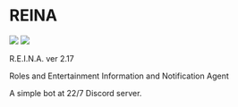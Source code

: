 # REINA
![](https://img.shields.io/badge/version-2.16-informational)
![](https://img.shields.io/github/license/Skk-nsmt/REINA)

R.E.I.N.A. ver 2.17

Roles and Entertainment Information and Notification Agent

A simple bot at 22/7 Discord server. 